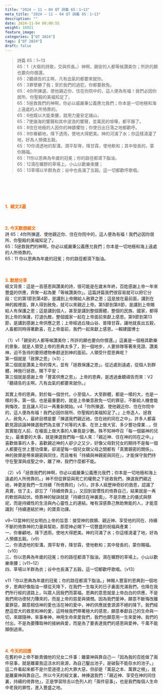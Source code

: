```yaml
---
title: "2024 – 11 – 04 QT 詩篇 65：1~13"
meta_title: "2024 – 11 – 04 QT 詩篇 65：1~13"
description: ""
date: 2024-11-04 00:00:55
weight: 16921
feature_image: 
categories: ["QT 2024"]
tags: ["QT 2024"]
draft: false
---
```


<blockquote>詩篇 65：1~13<br />
65：1（大衛的詩歌，交與伶長。）神啊，錫安的人都等候讚美你；所許的願也要向你償還。<br />
65：2聽禱告的主啊，凡有血氣的都要來就你。<br />
65：3罪孽勝了我；至於我們的過犯，你都要赦免。<br />
65：4你所揀選、使他親近你、住在你院中的，這人便為有福！我們必因你居所、你聖殿的美福知足了。<br />
65：5拯救我們的神啊，你必以威嚴秉公義應允我們；你本是一切地極和海上遠處的人所倚靠的。<br />
65：6他既以大能束腰，就用力量安定諸山，<br />
65：7使諸海的響聲和其中波浪的響聲，並萬民的喧嘩，都平靜了。<br />
65：8住在地極的人因你的神蹟懼怕；你使日出日落之地都歡呼。<br />
65：9你眷顧地，降下透雨，使地大得肥美。神的河滿了水；你這樣澆灌了地，好為人預備五穀。<br />
65：10你澆透地的犁溝，潤平犁脊，降甘霖，使地軟和；其中發長的，蒙你賜福。<br />
65：11你以恩典為年歲的冠冕；你的路徑都滴下脂油，<br />
65：12滴在曠野的草場上。小山以歡樂束腰；<br />
65：13草場以羊群為衣；谷中也長滿了五穀。這一切都歡呼歌唱。</blockquote><br />
&nbsp;<br />
<br />
&nbsp;<br />
<br />
<span style="color: #ff6600;" data-darkreader-inline-color=""><strong>1.  經文3遍</strong></span><br />
<br />
&nbsp;<br />
<br />
<span style="color: #ff6600;" data-darkreader-inline-color=""><strong>2. 今天默想經文<br />
</strong></span>詩 65：4你所揀選、使他親近你、住在你院中的，這人便為有福！我們必因你居所、你聖殿的美福知足了。<br />
65：5拯救我們的神啊，你必以威嚴秉公義應允我們；你本是一切地極和海上遠處的人所倚靠的。<br />
65：11 你以恩典為年歲的冠冕；你的路徑都滴下脂油。<br />
<br />
&nbsp;<br />
<br />
<strong><span style="color: #ff6600;" data-darkreader-inline-color="">3. 默想分享<br />
</span></strong>經文背景：這是一首感恩與讚美的詩，很可能是在歲末年終，百姓感謝上帝一年來豐盛的供應，齊聚一起為要「等候讚美你」。這篇詩篇我們很容易就可以把它分段：它的第1節到第4節，是講到上帝賜給人赦罪之恩；這是放在最前面，講到在神的殿裡面，罪人得到赦免，就可以來親近上帝。第5節到第8節，是講到上帝賜給人有保護之恩；這是講到個人，甚至是講到整個團體，整個的民族、國家，都得到上帝的保護，打退仇敵，整個國家一起在上帝面前來獻上感恩。第9節到第13節，是講到感謝上帝供應之恩；上帝經過丘陵山谷、普降甘霖，讓地就長出五穀，人畜都同時得著歡喜，在上帝面前，我們一起來獻上感恩。─賴建國博士<br />
<br />
（1）v1「錫安的人都等候讚美你；所許的願也要向你償還。」這裏是一個極其歡樂的景象，就是人領受上帝的恩典太多了，到一個地步，人要排隊等著來見證、讚美神，迫不急待的要把禮物奉獻送到神的面前。人領受什麼恩典呢？<br />
第一個就是「赦罪之恩」（v3）；<br />
第二個就是讚美上帝的偉大，並有「拯救保護之恩」。從近處到遠處，從個人到群體，神施行拯救，賜下平安；<br />
第三個就是感謝上帝「豐富供應之恩」。上帝的恩典，是透過垂聽禱告而來：V2「聽禱告的主啊，凡有血氣的都要來就你。」<br />
<br />
其實上帝的恩典，對於每一個世代，小至個人、大至群體，都是一樣的大，也是一樣的多。第一個，也是最重要的，就是上帝樂意赦免一切的罪惡，不斷給人機會能夠悔改，並且讓人可以一再重新開始。v4「你所揀選、使他親近你、住在你院中的，這人便為有福！我們必因你居所、你聖殿的美福知足了。」上帝造人、拯救人、赦免人，最終目標是要「揀選我們親近祂，住在祂的同在之中」。許多人都喜歡見證談論神揀選我們為主做了何等的大事、在世上做大官、多少豐功偉業…，但其實能在人前、在檯面上做大事的人畢竟是少數。殊不知神呼召「每一個屬神的兒女」，最重要的大事，就是揀選我們每一個人來：「親近神、住在神的同在之中。」喜歡做事的人多，喜歡親近神的人卻少之又少，好像父母對兒女的期待不是每一個人都要在世上豐功偉業，卻渴望每一個兒女跟父母之間都有「真實親密的關係」。神的赦罪是帶來親密與同住，而且唯有「持續與神親密與同在」，才能保守我們持守在聖潔與成聖之中，離了神，我們什麼都不能。<br />
<br />
（2）v5「拯救我們的神啊，你必以威嚴秉公義應允我們；你本是一切地極和海上遠處的人所倚靠的。」神不但從罪惡與死亡的權勢之下拯救我們，揀選我們親近祂，神更是我們一生持續「所倚靠的」（v5）。許多人經歷神奇妙的救恩，認識了真實，信了主，卻忘了「持續倚靠主」，又回到習慣性的倚靠自己，結果就是一再的軟弱與起伏。倚靠神的秘訣就是「持續住在神裏面」，不是宗教上的儀式與祭祀，而是持續性的生活與內心靈性上的連結。唯有深感靠己無助無能的人，才能意識到「持續連結於神」的寶貴功課。<br />
<br />
v9~13當神的兒女明白上帝的旨意：接受神的救贖、親近神、享受他的同在、持續不斷的倚靠神的力量與幫助，那麼神必賜下一切豐盛的祝福與產業：<br />
一、你眷顧地，降下透雨，使地大得肥美。神的河滿了水；你這樣澆灌了地，好為人預備五穀。（v9）<br />
二、你澆透地的犁溝，潤平犁脊，降甘霖，使地軟和；其中發長的，蒙你賜福。（v10）<br />
三、你以恩典為年歲的冠冕；你的路徑都滴下脂油，滴在曠野的草場上。小山以歡樂束腰；（v11~12）<br />
四、草場以羊群為衣；谷中也長滿了五穀。這一切都歡呼歌唱。（v13）<br />
<br />
v11「你以恩典為年歲的冠冕；你的路徑都滴下脂油。」神賜人豐富的恩典到一個地步，恩典好像脂油一樣從天降下，在我們一生每天的日子裏面充滿我們，也降在我們所行經的道路上，叫眾人因我們而蒙福。恩典的意思就是上帝白白的供應，不是我們用功德努力賺來的，而是上帝的慈愛與憐憫。因為我們愛神，願意不斷悔改離棄罪惡，願意相信神的愛也活在神的愛中，神的供應就會源源不絕的降下。我們經歷這麼大的救恩和神的愛，這時候我們帶著極大的感恩，願意奉獻自己的生命與一切，來跟隨神，來事奉神，神用生命來愛我們，我們也願意用一生來愛神。我們的付出，不是為要賺取神的接納與愛，而是為了要表達我們的感恩與愛神，千萬不能顛倒過來。<br />
<br />
&nbsp;<br />
<br />
<strong style="font-size: inherit;"><span style="color: #ff6600;" data-darkreader-inline-color="">4. 今天的回應<br />
</span></strong>在舊約中上帝不斷責備他的兒女二件事：離棄神與靠自己—「因為我的百姓做了兩件惡事，就是離棄我這活水的泉源，為自己鑿出池子，是破裂不能存水的池子。」這二件看起來都不是什麼道德上的大罪大惡，但卻是「萬惡之本、萬罪之根」，就是離棄神與靠自己。所以今天的經文裏，神揀選我們：「親近神、享受在神的同住裏，持續的倚靠他」，正是學習除去以色列人的「兩件惡事」，也是我們每個人生命中老我的罪性，進入豐盛之地。
        